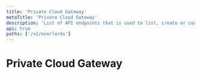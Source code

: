 ```yaml
---
title: 'Private Cloud Gateway'
metaTitle: 'Private Cloud Gateway'
description: 'List of API endpoints that is used to list, create or configure private cloud gateways'
api: true
paths: ['/v1/overlords']
---
```


# Private Cloud Gateway
